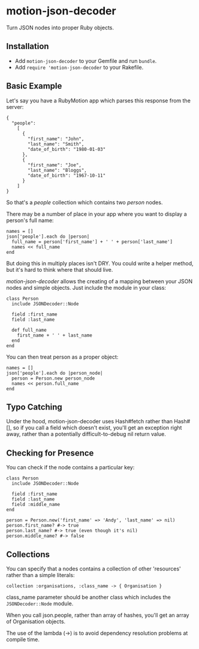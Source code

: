 motion-json-decoder
===================

Turn JSON nodes into proper Ruby objects.

Installation
------------
* Add `motion-json-decoder` to your Gemfile and run `bundle`.
* Add `require 'motion-json-decoder` to your Rakefile.

Basic Example
-------------

Let's say you have a RubyMotion app which parses this response from the server:

    {
      "people":
        [
          {
            "first_name": "John",
            "last_name": "Smith",
            "date_of_birth": "1980-01-03"
          },
          {
            "first_name": "Joe",
            "last_name": "Bloggs",
            "date_of_birth": "1967-10-11"
          }
        ]
    }

So that's a *people* collection which contains two *person* nodes.

There may be a number of place in your app where you want to display a person's full name:

    names = []
    json['people'].each do |person|
      full_name = person['first_name'] + ' ' + person['last_name']
      names << full_name
    end

But doing this in multiply places isn't DRY. You could write a helper method, but it's hard to think where
that should live.

*motion-json-decoder* allows the creating of a mapping between your JSON nodes and simple objects. Just include the module in your class:

    class Person
      include JSONDecoder::Node

      field :first_name
      field :last_name

      def full_name
        first_name + ' ' + last_name
      end
    end

You can then treat person as a proper object:

    names = []
    json['people'].each do |person_node|
      person = Person.new person_node
      names << person.full_name
    end

Typo Catching
-------------

Under the hood, motion-json-decoder uses Hash#fetch rather than Hash#[], so if you call a field which doesn't exist, you'll get an exception right away, rather than a potentially difficult-to-debug nil return value.

Checking for Presence
---------------------
You can check if the node contains a particular key:

    class Person
      include JSONDecoder::Node

      field :first_name
      field :last_name
      field :middle_name
    end

    person = Person.new('first_name' => 'Andy', 'last_name' => nil)
    person.first_name? #-> true
    person.last_name? #-> true (even though it's nil)
    person.middle_name? #-> false

Collections
------------

You can specify that a nodes contains a collection of other 'resources' rather than a simple literals:

    collection :organisations, :class_name -> { Organisation }

class_name parameter should be another class which includes the `JSONDecoder::Node` module.

When you call json.people, rather than array of hashes, you'll get an array of Organisation objects.

The use of the lambda (->) is to avoid dependency resolution problems at compile time.
